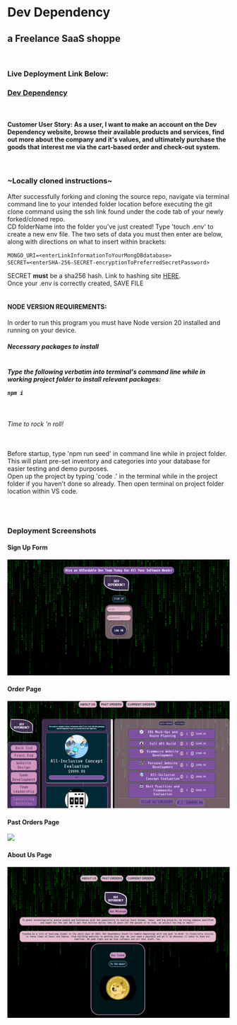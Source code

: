 <h1>Dev Dependency</h1>
<h2>a Freelance SaaS shoppe</h2>
<br>
<h3>Live Deployment Link Below:</h3>
<a href="https://ecommerce.christopherlazariuk.me"><h3>Dev Dependency</h3></a>
<br>
<h4>Customer User Story: As a user, I want to make an account on the Dev Dependency website, browse their available products and services, find out more about the company and it's values, and ultimately purchase the goods that interest me via the cart-based order and check-out system.
</h4>
<br>
<h3>~Locally cloned instructions~</h3>
<p>After successfully forking and cloning the source repo, navigate via terminal command line to your intended folder location before executing the git clone command using the ssh link found under the code tab of your newly forked/cloned repo.
<br>
CD folderName into the folder you've just created! Type 'touch .env' to create a new env file. The two sets of data you must then enter are below, along with directions on what to insert within brackets: <br>

```
MONGO_URI=<enterLinkInformationToYourMongDBdatabase>
SECRET=<enterSHA-256-SECRET-encryptionToPreferredSecretPassword>
```

SECRET <strong>must</strong> be a sha256 hash. Link to hashing site <a href="https://emn178.github.io/online-tools/sha256.html">HERE</a>.
<br>Once your .env is correctly created, SAVE FILE<br><br>
<h4>NODE VERSION REQUIREMENTS:</h4>
In order to run this program you must have Node version 20 installed and running on your device.
<br>
<h5>Necessary packages to install<h5>
<br> Type the following verbatim into terminal's command line while in working project folder to install relevant packages:<br>

```
npm i
```
<br>

<h6>Time to rock 'n roll!</h6>
<br>
Before startup, type 'npm run seed' in command line while in project folder. This will plant pre-set inventory and categories into your database for easier testing and demo purposes.
<br>
Open up the project by typing 'code .' in the terminal while in the project folder if you haven't done so already. Then open terminal on project folder location within VS code.
<br><br>
</p>
<br>
<h3>Deployment Screenshots</h3>
<h4>Sign Up Form</h4>
<img src='/public/images/DevDependencyLogin.png' />
<br>
<h4>Order Page</h4>
<img src='/public/images/DevDependencyPurchasePage.png' />
<br>
<h4>Past Orders Page</h4>
<img src='/public/images/DevDependencyPastOrderPage.png' />
<br>
<h4>About Us Page</h4>
<img src='/public/images/DevDependencyAboutUs.png' />
